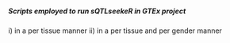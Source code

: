 
##### Scripts employed to run sQTLseekeR in GTEx project

i) in a per tissue manner
ii) in a per tissue and per gender manner
